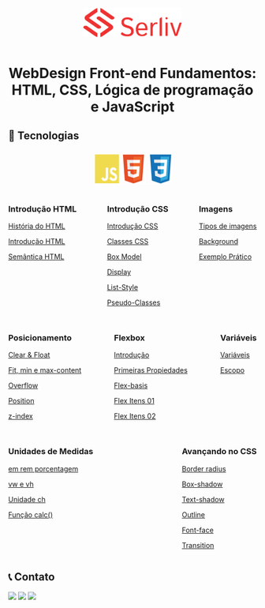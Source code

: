 <div style= "text-align:center">
    <img align="center" width="200px" src="imagens/img/logo-serliv.svg"> 
</div><br>
<h1 style= "text-align:center">WebDesign Front-end Fundamentos: HTML, CSS, Lógica de programação e JavaScript</h1>

<h2> 🚀 Tecnologias

<div style="display: inline_block; text-align:center"><br>
    <img>
    <img align="center" alt="Misael-Js" height="60" width="50" src="https://raw.githubusercontent.com/devicons/devicon/master/icons/javascript/javascript-plain.svg">
    <img align="center" alt="Misael-HTML" height="60" width="50" src="https://raw.githubusercontent.com/devicons/devicon/master/icons/html5/html5-original.svg">
    <img align="center" alt="Misael-CSS" height="60" width="50" src="https://raw.githubusercontent.com/devicons/devicon/master/icons/css3/css3-original.svg">
</div></h2>

<div style="display: flex; justify-content: space-between; flex-wrap: wrap; gap: 16px">

<div>

### Introdução HTML

[História do HTML](introducao-HTML/historia-HTML.md)

[Introdução HTML](introducao-HTML/introducao-HTML.md)

[Semântica HTML](introducao-HTML/semantica-HTML.md)

</div>

<div>

### Introdução CSS

[Introdução CSS](introducao-css/introducao-CSS.md)

[Classes CSS](introducao-css/classCSS.md)

[Box Model](introducao-css/box-model.md)

[Display](introducao-css/display.md)

[List-Style](introducao-css/list-style.md)

[Pseudo-Classes](introducao-css/pseudo-classes-links.md)

</div>

<div>

### Imagens

[Tipos de imagens](imagens/tipos-imagens.md)

[Background](imagens/background.md)

[Exemplo Prático](imagens/imagem.html)

</div>

<div>

### Posicionamento

[Clear & Float](posicionamento/clear-float.md)

[Fit, min e max-content](posicionamento/fit-min-max-content.md)

[Overflow](posicionamento/overflow.md)

[Position](posicionamento/position.md)

[z-index](posicionamento/z-index.md)

</div>

<div>

### Flexbox

[Introdução](flexbox/introducao.md)

[Primeiras Propiedades](flexbox/primeiras-propriedades.md)

[Flex-basis](flexbox/flex-basis.md)

[Flex Itens 01](flexbox/flex-itens.md)

[Flex Itens 02](flexbox/flex-itens-02.md)

</div>


<div>

### Variáveis

[Variáveis](variaveis-css/variaveis.md)

[Escopo](variaveis-css/escopo.md)

</div>

<div>

### Unidades de Medidas

[em rem porcentagem](Unidades-de-medida/em-rem-porcentagem.md)

[vw e vh](Unidades-de-medida/vw-vh.md)

[Unidade ch](Unidades-de-medida/unidade-ch.md)

[Função calc()](Unidades-de-medida/funcaocalc.md)

</div>

<div>

### Avançando no CSS

[Border radius](avancando-CSS/border-radius.md)

[Box-shadow](avancando-CSS/box-shadow.md)

[Text-shadow](avancando-CSS/text-shadow.md)

[Outline](avancando-CSS/outline.md)

[Font-face](avancando-CSS/font-face.md)

[Transition](avancando-CSS/transition.md)

</div>


</div>

<h2> 📞 Contato</h2>
<div> 
  <a href="https://instagram.com/misaelvborges" target="_blank"><img src="https://img.shields.io/badge/-Instagram-%23E4405F?style=for-the-badge&logo=instagram&logoColor=white" target="_blank"></a>
  <a href = "mailto:misaelborges1981@gmail.com"><img src="https://img.shields.io/badge/-Gmail-%23333?style=for-the-badge&logo=gmail&logoColor=white" target="_blank"></a>
  <a href="https://www.linkedin.com/in/misael-borges-5a5214181" target="_blank"><img src="https://img.shields.io/badge/-LinkedIn-%230077B5?style=for-the-badge&logo=linkedin&logoColor=white" target="_blank"></a> 
  <a href= https://img.shields.io/badge/WhatsApp-25D366?style=for-the-badge&logo=whatsapp&logoColor=white></a>
  </div>
